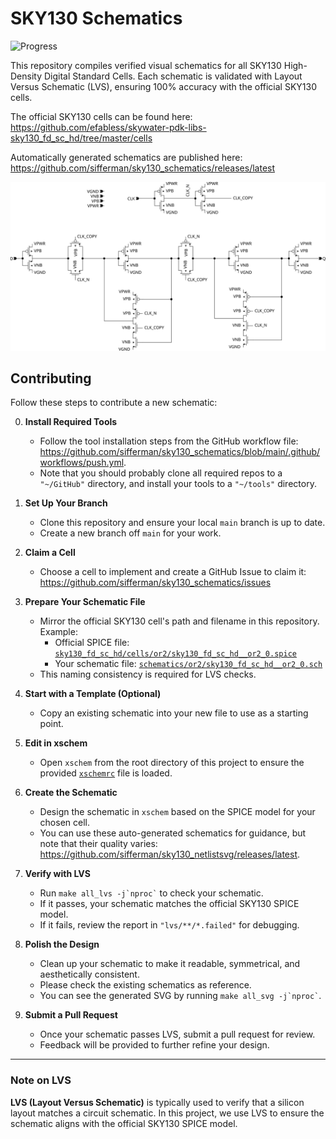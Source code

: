 
# SKY130 Schematics

![Progress](https://github.com/sifferman/sky130_schematics/releases/latest/download/progress.svg?raw=true)

This repository compiles verified visual schematics for all SKY130 High-Density Digital Standard Cells. Each schematic is validated with Layout Versus Schematic (LVS), ensuring 100% accuracy with the official SKY130 cells.

The official SKY130 cells can be found here:
<https://github.com/efabless/skywater-pdk-libs-sky130_fd_sc_hd/tree/master/cells>

Automatically generated schematics are published here:
<https://github.com/sifferman/sky130_schematics/releases/latest>

![sky130_fd_sc_hd__dfxtp_1](docs/sky130_fd_sc_hd__dfxtp_1.svg)

## Contributing

Follow these steps to contribute a new schematic:

0. **Install Required Tools**
   * Follow the tool installation steps from the GitHub workflow file: <https://github.com/sifferman/sky130_schematics/blob/main/.github/workflows/push.yml>.
   * Note that you should probably clone all required repos to a `"~/GitHub"` directory, and install your tools to a `"~/tools"` directory.

1. **Set Up Your Branch**
   * Clone this repository and ensure your local `main` branch is up to date.
   * Create a new branch off `main` for your work.

2. **Claim a Cell**
   * Choose a cell to implement and create a GitHub Issue to claim it: <https://github.com/sifferman/sky130_schematics/issues>

3. **Prepare Your Schematic File**
   * Mirror the official SKY130 cell's path and filename in this repository.
     Example:
     * Official SPICE file: [`sky130_fd_sc_hd/cells/or2/sky130_fd_sc_hd__or2_0.spice`](https://github.com/efabless/skywater-pdk-libs-sky130_fd_sc_hd/blob/master/cells/or2/sky130_fd_sc_hd__or2_0.spice)
     * Your schematic file: [`schematics/or2/sky130_fd_sc_hd__or2_0.sch`](https://github.com/sifferman/sky130_schematics/blob/main/schematics/or2/sky130_fd_sc_hd__or2_0.sch)
   * This naming consistency is required for LVS checks.

4. **Start with a Template (Optional)**
   * Copy an existing schematic into your new file to use as a starting point.

5. **Edit in xschem**
   * Open `xschem` from the root directory of this project to ensure the provided [`xschemrc`](https://github.com/sifferman/sky130_schematics/blob/main/xschemrc) file is loaded.

6. **Create the Schematic**
   * Design the schematic in `xschem` based on the SPICE model for your chosen cell.
   * You can use these auto-generated schematics for guidance, but note that their quality varies: <https://github.com/sifferman/sky130_netlistsvg/releases/latest>.

7. **Verify with LVS**
   * Run `` make all_lvs -j`nproc` `` to check your schematic.
   * If it passes, your schematic matches the official SKY130 SPICE model.
   * If it fails, review the report in `"lvs/**/*.failed"` for debugging.

8. **Polish the Design**
   * Clean up your schematic to make it readable, symmetrical, and aesthetically consistent.
   * Please check the existing schematics as reference.
   * You can see the generated SVG by running `` make all_svg -j`nproc` ``.

9. **Submit a Pull Request**
   * Once your schematic passes LVS, submit a pull request for review.
   * Feedback will be provided to further refine your design.

---

### Note on LVS
**LVS (Layout Versus Schematic)** is typically used to verify that a silicon layout matches a circuit schematic. In this project, we use LVS to ensure the schematic aligns with the official SKY130 SPICE model.
